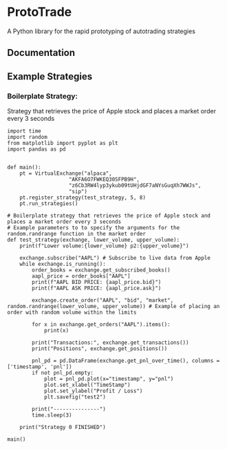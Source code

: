 # ProtoTrade

A Python library for the rapid prototyping of autotrading strategies


## Documentation
                    
## Example Strategies

### Boilerplate Strategy:
Strategy that retrieves the price of Apple stock and places a market order every 3 seconds

```from prototrade.virtual_exchange import VirtualExchange
import time
import random
from matplotlib import pyplot as plt
import pandas as pd


def main():
    pt = VirtualExchange("alpaca",
                    "AKFA6O7FWKEQ30SFPB9H",
                    "z6Cb3RW4lyp3ykub09tUHjdGF7aNYsGuqXh7WWJs",
                    "sip")
    pt.register_strategy(test_strategy, 5, 8)
    pt.run_strategies()

# Boilerplate strategy that retrieves the price of Apple stock and places a market order every 3 seconds
# Example parameters to to specify the arguments for the random.randrange function in the market order
def test_strategy(exchange, lower_volume, upper_volume):
    print(f"Lower volume:{lower_volume} p2:{upper_volume}")

    exchange.subscribe("AAPL") # Subscribe to live data from Apple
    while exchange.is_running():
        order_books = exchange.get_subscribed_books()
        aapl_price = order_books["AAPL"]
        print(f"AAPL BID PRICE: {aapl_price.bid}")
        print(f"AAPL ASK PRICE: {aapl_price.ask}")
        
        exchange.create_order("AAPL", "bid", "market", random.randrange(lower_volume, upper_volume)) # Example of placing an order with random volume within the limits

        for x in exchange.get_orders("AAPL").items():
            print(x)
        
        print("Transactions:", exchange.get_transactions())
        print("Positions", exchange.get_positions())

        pnl_pd = pd.DataFrame(exchange.get_pnl_over_time(), columns = ['timestamp', 'pnl'])
        if not pnl_pd.empty:
            plot = pnl_pd.plot(x="timestamp", y="pnl")
            plot.set_xlabel("TimeStamp")
            plot.set_ylabel("Profit / Loss")
            plt.savefig("test2")

        print("---------------")
        time.sleep(3)
        
    print("Strategy 0 FINISHED")

main()


```
